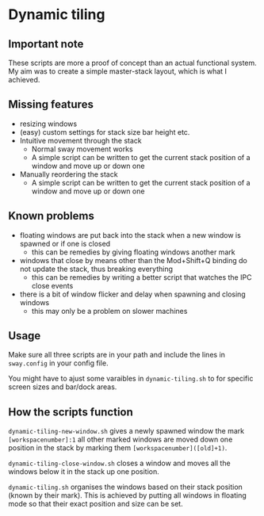 # Dynamic tiling
## Important note
These scripts are more a proof of concept than an actual functional system.
My aim was to create a simple master-stack layout, which is what I achieved.

## Missing features
- resizing windows
- (easy) custom settings for stack size bar height etc.
- Intuitive movement through the stack
  + Normal sway movement works
  + A simple script can be written to get the current stack position of a window and move up or down one
- Manually reordering the stack
  + A simple script can be written to get the current stack position of a window and move up or down one

## Known problems
- floating windows are put back into the stack when a new window is spawned or if one is closed
  + this can be remedies by giving floating windows another mark
- windows that close by means other than the Mod+Shift+Q binding do not update the stack, thus breaking everything
  + this can be remedies by writing a better script that watches the IPC close events
- there is a bit of window flicker and delay when spawning and closing windows
  + this may only be a problem on slower machines

## Usage
Make sure all three scripts are in your path and include the lines in `sway.config` in your config file.

You might have to ajust some varaibles in `dynamic-tiling.sh` to for specific screen sizes and bar/dock areas.

## How the scripts function
`dynamic-tiling-new-window.sh` gives a newly spawned window the mark `[workspacenumber]:1` all other marked windows are moved down one position in the stack by marking them `[workspacenumber]([old]+1)`.

`dynamic-tiling-close-window.sh` closes a window and moves all the windows below it in the stack up one position.

`dynamic-tiling.sh` organises the windows based on their stack position (known by their mark). This is achieved by putting all windows in floating mode so that their exact position and size can be set.
